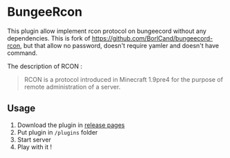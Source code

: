 # BungeeRcon

This plugin allow implement rcon protocol on bungeecord without any dependencies.
This is fork of https://github.com/BorlCand/bungeecord-rcon, but that allow no password, doesn't require yamler and doesn't have command.

The description of RCON :

> RCON is a protocol introduced in Minecraft 1.9pre4 for the purpose of remote administration of a server.

## Usage

1. Download the plugin in [release pages](https://github.com/orblazer/bungee-rcon/releases)
2. Put plugin in `/plugins` folder
3. Start server
4. Play with it !
